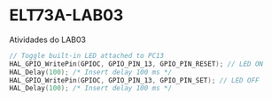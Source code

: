 # ELT73A-LAB03
Atividades do LAB03

```c
// Toggle built-in LED attached to PC13
HAL_GPIO_WritePin(GPIOC, GPIO_PIN_13, GPIO_PIN_RESET); // LED ON
HAL_Delay(100); /* Insert delay 100 ms */
HAL_GPIO_WritePin(GPIOC, GPIO_PIN_13, GPIO_PIN_SET); // LED OFF
HAL_Delay(100); /* Insert delay 100 ms */
```
